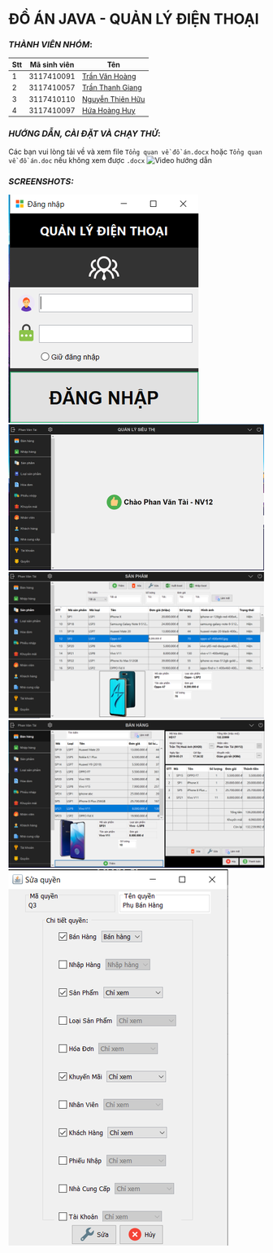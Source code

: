 # ĐỒ ÁN JAVA - QUẢN LÝ ĐIỆN THOẠI

### *THÀNH VIÊN NHÓM*:

Stt | Mã sinh viên | Tên
---- | ---- | ---
1 | 3117410091 | [Trần Văn Hoàng](https://www.facebook.com/profile.php?id=100004848287494)
2 | 3117410057 | [Trần Thanh Giang](https://www.facebook.com/thanhgiang.tran.1276)
3 | 3117410110 | [Nguyễn Thiên Hữu](https://www.facebook.com/thienhuu.nguyen.10420)
4 | 3117410097 | [Hứa Hoàng Huy](https://www.facebook.com/hua.hoanghuy.7)

### *HƯỚNG DẪN, CÀI ĐẶT VÀ CHẠY THỬ*:

Các bạn vui lòng tải về và xem file `Tổng quan về đồ án.docx` hoặc `Tổng quan về đồ án.doc` nếu không xem được `.docx`
![Video hướng dẫn](https://www.loom.com/share/4993ded95b9f4a1abc8af7704516057b)

### *SCREENSHOTS:*
![Login](screenshots/login.png)
![Main](screenshots/main.png)
![Products](screenshots/products.png)
![Sell](screenshots/sell.png)
![Phan quyen](screenshots/phanquyen.png)
 
<!--stackedit_data:
eyJoaXN0b3J5IjpbODU0NzMwMzE3LDE4MjgyMjM5NjMsLTQ2Nj
g0MjA2LC0zODY5MDg0OTEsLTMwNjYyNzNdfQ==
-->
